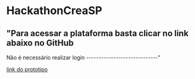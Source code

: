 # HackathonCreaSP

"Para acessar a plataforma basta clicar no link abaixo no GitHub
-----------------------------

Não é necessário realizar login
-----------------------------"

[link do prototipo](https://creativa.glide.page)
